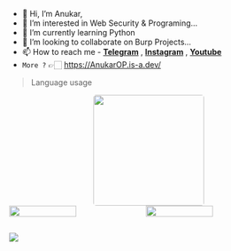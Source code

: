 - 👋 Hi, I’m Anukar,
- 👀 I’m interested in Web Security & Programing...
- 🌱 I’m currently learning Python
- 💞️ I’m looking to collaborate on Burp Projects...
- 📫 How to reach me - [**Telegram**](https://telegram.me/AnukarOP) , [**Instagram**](https://instagram.com/AnukarOP) , [**Youtube**](youtube.com/@AnukarOP)
- 
   ```More ?``` 👉🏻 https://AnukarOP.is-a.dev/

  
 
> Language usage

<div align="center">
    <img height="200px" style="border:none; border-radius:5px;" src="https://github-readme-stats-api-holic-x.vercel.app/api/top-langs/?username=AnukarOp&theme=gruvbox_light&layout=compact"/>
</div>
<div style="display: flex;">
    <img src="https://github-readme-stats.vercel.app/api?username=AnukarOP&count_private=true&show_icons=true&theme=chartreuse-dark&custom_title=What%27s+the+craic?&include_all_commits=true&hide_border=true&bg_color=000000" style="width: 49%;">
    <img src="https://github-readme-streak-stats.herokuapp.com/?user=AnukarOP&theme=chartreuse-dark&hide_border=True&bg_color=000000"  width="49%";>
</div>

##

![](https://visitor-badge.laobi.icu/badge?page_id=AnukarOP.readme)
